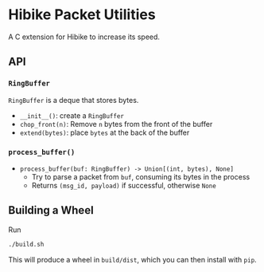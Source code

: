# Hibike Packet Utilities

A C extension for Hibike to increase its speed.

## API

### `RingBuffer`
`RingBuffer` is a deque that stores bytes.
- `__init__()`: create a `RingBuffer`
- `chop_front(n)`: Remove `n` bytes from the front of the buffer
- `extend(bytes)`: place `bytes` at the back of the buffer

### `process_buffer()`
- `process_buffer(buf: RingBuffer) -> Union[(int, bytes), None]`
  + Try to parse a packet from `buf`, consuming its bytes in the process
  + Returns `(msg_id, payload)` if successful, otherwise `None`

## Building a Wheel
Run
```bash
./build.sh
```

This will produce a wheel in `build/dist`, which you can then install with `pip`.
